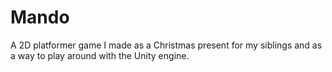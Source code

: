 # Mando

A 2D platformer game I made as a Christmas present for my siblings and as a way to play around with the Unity engine.
